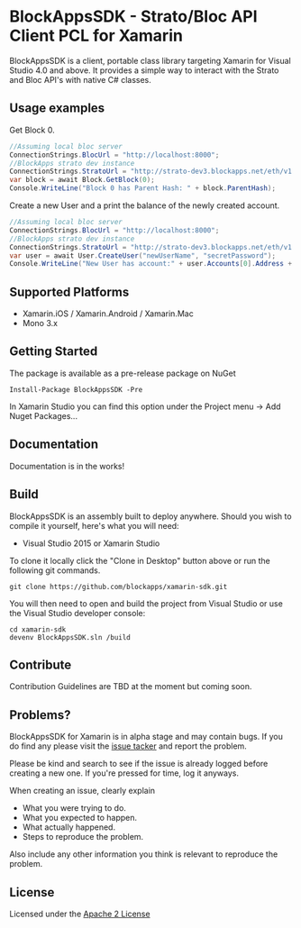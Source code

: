 # BlockAppsSDK - Strato/Bloc API Client PCL for Xamarin


BlockAppsSDK is a client, portable class library targeting Xamarin for Visual Studio 4.0 and above. It provides a simple
way to interact with the Strato and Bloc API's with native C# classes.

## Usage examples

Get Block 0.
```c#
//Assuming local bloc server
ConnectionStrings.BlocUrl = "http://localhost:8000";
//BlockApps strato dev instance
ConnectionStrings.StratoUrl = "http://strato-dev3.blockapps.net/eth/v1.1/";
var block = await Block.GetBlock(0);
Console.WriteLine("Block 0 has Parent Hash: " + block.ParentHash);
```


Create a new User and a print the balance of the newly created account.

```c#
//Assuming local bloc server
ConnectionStrings.BlocUrl = "http://localhost:8000";
//BlockApps strato dev instance
ConnectionStrings.StratoUrl = "http://strato-dev3.blockapps.net/eth/v1.1/";
var user = await User.CreateUser("newUserName", "secretPassword");
Console.WriteLine("New User has account:" + user.Accounts[0].Address + " with balance: " + user.Accounts[0].Balance);
```

## Supported Platforms

* Xamarin.iOS / Xamarin.Android / Xamarin.Mac
* Mono 3.x

## Getting Started

The package is available as a pre-release package on NuGet

```
Install-Package BlockAppsSDK -Pre
```


In Xamarin Studio you can find this option under the Project menu -> Add
Nuget Packages...

## Documentation

Documentation is in the works!

## Build

BlockAppsSDK is an assembly built to deploy anywhere. Should you
wish to compile it yourself, here's what you will need:

* Visual Studio 2015 or Xamarin Studio

To clone it locally click the "Clone in Desktop" button above or run the
following git commands.

```
git clone https://github.com/blockapps/xamarin-sdk.git
```

You will then need to open and build the project from Visual Studio
or use the Visual Studio developer console:

```
cd xamarin-sdk
devenv BlockAppsSDK.sln /build
```

## Contribute

Contribution Guidelines are TBD at the moment but coming soon.

## Problems?

BlockAppsSDK for Xamarin is in alpha stage and may contain bugs. If you do find
any please visit the
[issue tacker](https://github.com/blockapps/xamarin-sdk/issues) and
report the problem.

Please be kind and search to see if the issue is already logged before creating
a new one. If you're pressed for time, log it anyways.

When creating an issue, clearly explain

* What you were trying to do.
* What you expected to happen.
* What actually happened.
* Steps to reproduce the problem.

Also include any other information you think is relevant to reproduce the
problem.

## License



Licensed under the [Apache 2
License](http://www.apache.org/licenses/LICENSE-2.0)
